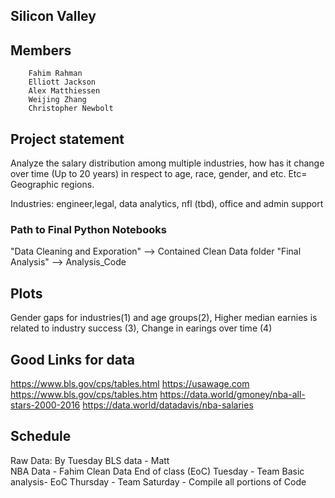 ## Silicon Valley

## Members

        Fahim Rahman
        Elliott Jackson
        Alex Matthiessen
        Weijing Zhang
        Christopher Newbolt

## Project statement

Analyze the salary distribution among multiple industries, how has it change over time (Up to 20 years) in respect to age, race, gender, and etc.
    Etc= Geographic regions.


Industries: engineer,legal, data analytics, nfl (tbd), office and admin support

### Path to Final Python Notebooks

"Data Cleaning and Exporation" --> Contained Clean Data folder
"Final Analysis" --> Analysis_Code

## Plots

Gender gaps for industries(1) and age groups(2), Higher median earnies is related to industry success (3), Change in earings over time (4)

## Good Links for data

https://www.bls.gov/cps/tables.html
https://usawage.com
https://www.bls.gov/cps/tables.htm
https://data.world/gmoney/nba-all-stars-2000-2016
https://data.world/datadavis/nba-salaries

## Schedule

Raw Data: By Tuesday
BLS data - Matt       
NBA Data - Fahim
Clean Data End of class (EoC) Tuesday - Team
Basic analysis- EoC Thursday - Team
Saturday - Compile all portions of Code


    
